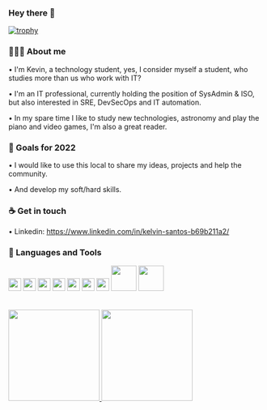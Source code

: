 ### Hey there 👋

[![trophy](https://github-profile-trophy.vercel.app/?username=o-urUbuntu&theme=darkhub&row=1&column=6)](https://github.com/ryo-ma/github-profile-trophy)

### 👨🏽‍💻 About me 

• I'm Kevin, a technology student, yes, I consider myself a student, who studies more than us who work with IT?

• I'm an IT professional, currently holding the position of SysAdmin & ISO, but also interested in SRE, DevSecOps and IT automation.

• In my spare time I like to study new technologies, astronomy and play the piano and video games, I'm also a great reader.

### 🔭 Goals for 2022

• I would like to use this local to share my ideas, projects and help the community.

• And develop my soft/hard skills.

### ☕️ Get in touch 

• Linkedin: https://www.linkedin.com/in/kelvin-santos-b69b211a2/ <br/>

### 🧰 Languages and Tools
<div>
<img src="https://cdn.jsdelivr.net/gh/devicons/devicon/icons/azure/azure-original.svg" width="25" height="25" />
<img src="https://cdn.jsdelivr.net/gh/devicons/devicon/icons/docker/docker-original.svg" width="25" height="25" />       
<img src="https://cdn.jsdelivr.net/gh/devicons/devicon/icons/terraform/terraform-original.svg" width="25" height="25" />
<img src="https://cdn.jsdelivr.net/gh/devicons/devicon/icons/gitlab/gitlab-original.svg" width="25" height="25"/>
<img src="https://cdn.jsdelivr.net/gh/devicons/devicon/icons/argocd/argocd-original.svg" width="25" height="25" />
<img src="https://cdn.jsdelivr.net/gh/devicons/devicon/icons/python/python-original.svg" width="25" height="25" />
<img src="https://cdn.jsdelivr.net/gh/devicons/devicon/icons/linux/linux-original.svg" width="25" height="25" />
<img src="https://cdn.cdnlogo.com/logos/s/52/snyk.svg" width="50" height="50" />
<img src="https://cdn.cdnlogo.com/logos/s/58/sonarqube.svg" width="50" height="50" />
</div>
<br></br>
<div>
<a href="https://github.com/o-urUbuntu">
<img height="180em" src="https://github-readme-stats.vercel.app/api/top-langs/?username=o-urUbuntu&layout=compact&langs_count=7&theme=dracula"/>
<img height="180em" src="https://github-readme-stats.vercel.app/api?username=o-urUbuntu&show_icons=true&theme=dracula&include_all_commits=true&count_private=true"/>
</div>

